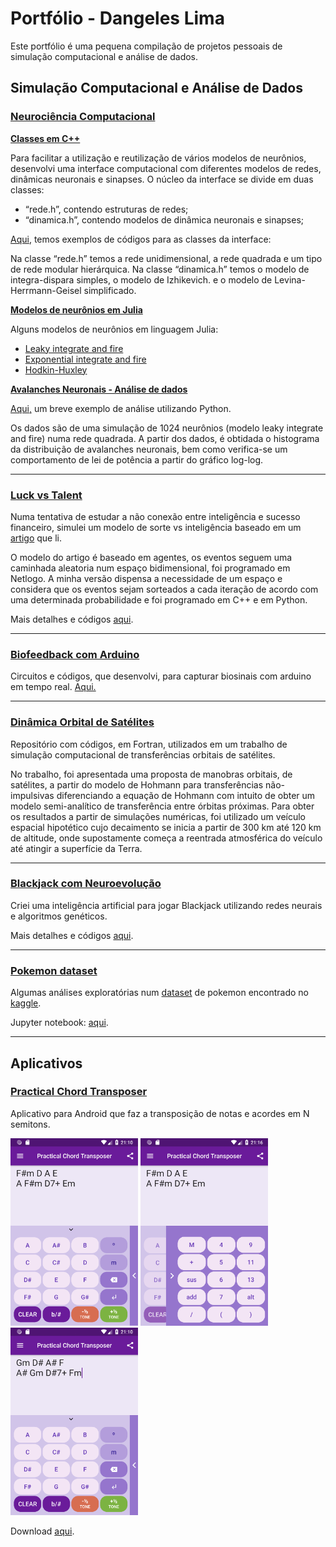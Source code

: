 # Portfólio - Dangeles Lima

Este portfólio é uma pequena compilação de projetos pessoais de simulação computacional e análise de dados.

## Simulação Computacional e Análise de Dados

### <a href="https://github.com/limadlp/NeuroComp" target="blank">Neurociência Computacional</a>

<a href="https://github.com/limadlp/NeuroComp/tree/main/Cpp" target="blank">**Classes em C++**</a>

Para facilitar a utilização e reutilização de vários modelos de neurônios, desenvolvi uma interface computacional com diferentes modelos de redes, dinâmicas neuronais e sinapses.
O núcleo da interface se divide em duas classes: 
* “rede.h”, contendo estruturas de redes; 
* “dinamica.h”, contendo modelos de dinâmica neuronais e sinapses; 


<a href="https://github.com/limadlp/NeuroComp/tree/main/Cpp" target="blank">Aqui</a>, temos exemplos de códigos para as classes da interface:

Na classe “rede.h” temos a rede unidimensional, a rede quadrada e um tipo de rede modular hierárquica. 
Na classe “dinamica.h” temos o modelo de integra-dispara simples, o modelo de Izhikevich. e o modelo de Levina-Herrmann-Geisel simplificado. 

**<a href="https://github.com/limadlp/NeuroComp/tree/main/Julia" target="blank">Modelos de neurônios em Julia</a>**

Alguns modelos de neurônios em linguagem Julia:
  * <a href="https://github.com/limadlp/NeuroComp/blob/main/Julia/LeakyIF.ipynb" target="blank">Leaky integrate and fire </a>
  * <a href="https://github.com/limadlp/NeuroComp/blob/main/Julia/ExpoIF.ipynb" target="blank">Exponential integrate and fire </a>
  * <a href="https://github.com/limadlp/NeuroComp/blob/main/Julia/HxHuxley.ipynb" target="blank">Hodkin-Huxley </a>


**<a href="https://github.com/limadlp/NeuroComp/blob/main/DataScience/Avalanche.ipynb" target="blank">Avalanches Neuronais - Análise de dados</a>**

<a href="https://github.com/limadlp/NeuroComp/blob/main/DataScience/Avalanche.ipynb" target="blank">Aqui,</a> um breve exemplo de análise utilizando Python. 

Os dados são de uma simulação de 1024 neurônios (modelo leaky integrate and fire) numa rede quadrada. 
A partir dos dados, é obtidada o histograma da distribuição de avalanches neuronais, bem como verifica-se um comportamento de lei de potência a partir do gráfico log-log.
___


### <a href="https://github.com/limadlp/LuckvsTalent" target="blank">Luck vs Talent</a>

Numa tentativa de estudar a não conexão entre inteligência e sucesso financeiro, simulei um modelo de sorte vs inteligência baseado em um <a href="https://arxiv.org/pdf/1802.07068.pdf" target="blank">artigo</a> que li. 

O modelo do artigo é baseado em agentes, os eventos seguem uma caminhada aleatoria num espaço bidimensional, foi programado em Netlogo. A minha versão dispensa a necessidade de um espaço e considera que os eventos sejam sorteados a cada iteração de acordo com uma determinada probabilidade e foi programado em C++ e em Python.

Mais detalhes e códigos <a href="https://github.com/limadlp/LuckvsTalent" target="blank">aqui</a>.
___

### <a href="https://github.com/limadlp/Biofeedback" target="blank"> Biofeedback com Arduino </a>

Circuitos e códigos, que desenvolvi, para capturar biosinais com arduino em tempo real. <a href="https://github.com/limadlp/Biofeedback" target="blank">Aqui.</a>
___

### <a href="https://github.com/limadlp/OrbitalDynamics" target="blank"> Dinâmica Orbital de Satélites </a>

Repositório com códigos, em Fortran, utilizados em um trabalho de simulação computacional de transferências orbitais de satélites.

No trabalho, foi apresentada uma proposta de manobras orbitais, de satélites, a partir do modelo de Hohmann para transferências não-impulsivas diferenciando a equação de Hohmann com intuito de obter um modelo semi-analítico de transferência entre órbitas próximas. Para obter os resultados a partir de simulações numéricas, foi utilizado um veículo espacial hipotético cujo decaimento se inicia a partir de 300 km até 120 km de altitude, onde supostamente começa a reentrada atmosférica do veículo até atingir a superfície da Terra. 
___

### <a href="https://github.com/limadlp/Blackjack" target="blank">Blackjack com Neuroevolução</a>

Criei uma inteligência artificial para jogar Blackjack utilizando redes neurais e algoritmos genéticos.

Mais detalhes e códigos <a href="https://github.com/limadlp/Blackjack" target="blank">aqui</a>.
___

### <a href="https://github.com/limadlp/Pokemon/blob/master/Pokemon3.ipynb" target="blank">Pokemon dataset</a>

Algumas análises exploratórias num <a href="https://www.kaggle.com/abcsds/pokemon" target="blank">dataset</a> de pokemon encontrado no <a href="https://www.kaggle.com/" target="blank">kaggle</a>.

Jupyter notebook: <a href="https://github.com/limadlp/Pokemon/blob/master/Pokemon3.ipynb" target="">aqui</a>.
___

## Aplicativos

### <a href="https://play.google.com/store/apps/details?id=com.axdtechnology.chordtransposer" target="blank">Practical Chord Transposer</a>

Aplicativo para Android que faz a transposição de notas e acordes em N semitons.

<img src="https://raw.githubusercontent.com/limadlp/limadlp.github.io/master/img/sc01.png" height="300">   <img src="https://raw.githubusercontent.com/limadlp/limadlp.github.io/master/img/sc03.png" height="300">   <img src="https://raw.githubusercontent.com/limadlp/limadlp.github.io/master/img/sc02.png" height="300">

Download <a href="https://play.google.com/store/apps/details?id=com.axdtechnology.chordtransposer" target="blank">aqui</a>.
